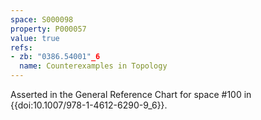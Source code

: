 ```yaml
---
space: S000098
property: P000057
value: true
refs:
- zb: "0386.54001"_6
  name: Counterexamples in Topology
---
```


Asserted in the General Reference Chart for space #100 in
{{doi:10.1007/978-1-4612-6290-9_6}}.
